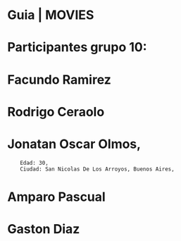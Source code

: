 # Guia | MOVIES
# Participantes grupo 10: 
#   Facundo Ramirez 
#   Rodrigo Ceraolo
#   Jonatan Oscar Olmos,
        Edad: 30,
        Ciudad: San Nicolas De Los Arroyos, Buenos Aires,
#   Amparo Pascual
#   Gaston Diaz

